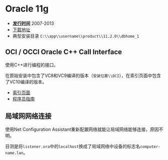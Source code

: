 # Oracle 11g

- **[发行时间](https://en.wikipedia.org/wiki/Oracle_Database#Releases_and_versions)** 2007-2013
- [下载地址](https://www.oracle.com/technetwork/database/enterprise-edition/downloads/112010-win64soft-094461.html)
- 典型安装目录 `C:\\app\\username\\product\\11.2.0\\dbhome_1`

## OCI / OCCI Oracle C++ Call Interface

使用C++进行编程的接口。

在原始安装中包含了VC8和VC9编译的版本（`安装位置\\OCI`），在索引页面中包含了VC10编译的版本。

- [索引页面](https://www.oracle.com/technetwork/cn/database/features/oci/index-090820-zhs.html)
- [程序员指南](https://docs.oracle.com/cd/B28359_01/appdev.111/b28390/toc.htm)

## 局域网网络连接

使用Net Configuration Assistant重新配置网络就能让局域网络能够连接，原因不明。

目测是将`listener.ora`中的`localhost`换成了局域网络中设备的标志名`computer-name.lan`。
